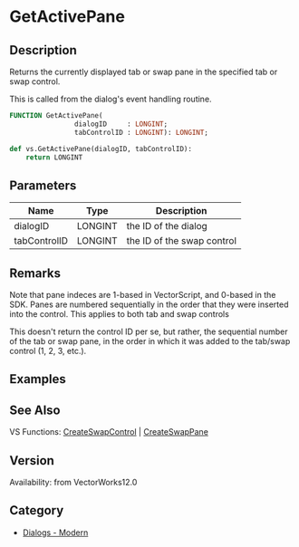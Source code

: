 # GetActivePane

## Description
Returns the currently displayed tab or swap pane in the specified tab or swap control.

This is called from the dialog's event handling routine.

```pascal
FUNCTION GetActivePane(
				dialogID     : LONGINT;
				tabControlID : LONGINT): LONGINT;
```

```python
def vs.GetActivePane(dialogID, tabControlID):
    return LONGINT
```

## Parameters
|Name|Type|Description|
|---|---|---|
|dialogID|LONGINT|the ID of the dialog|
|tabControlID|LONGINT|the ID of the swap control|

## Remarks
Note that pane indeces are 1-based in VectorScript, and 0-based in the SDK.  Panes are numbered sequentially in the order that they were inserted into the control.  This applies to both tab and swap controls

This doesn't return the control ID per se, but rather, the sequential number of the tab or swap pane, in the order in which it was added to the tab/swap control (1, 2, 3, etc.).

## Examples


## See Also
VS Functions:
[CreateSwapControl](CreateSwapControl.md) 
| [CreateSwapPane](CreateSwapPane.md)

## Version
Availability: from VectorWorks12.0

## Category
* [Dialogs - Modern](../Categories/Dialogs%20-%20Modern.md)
